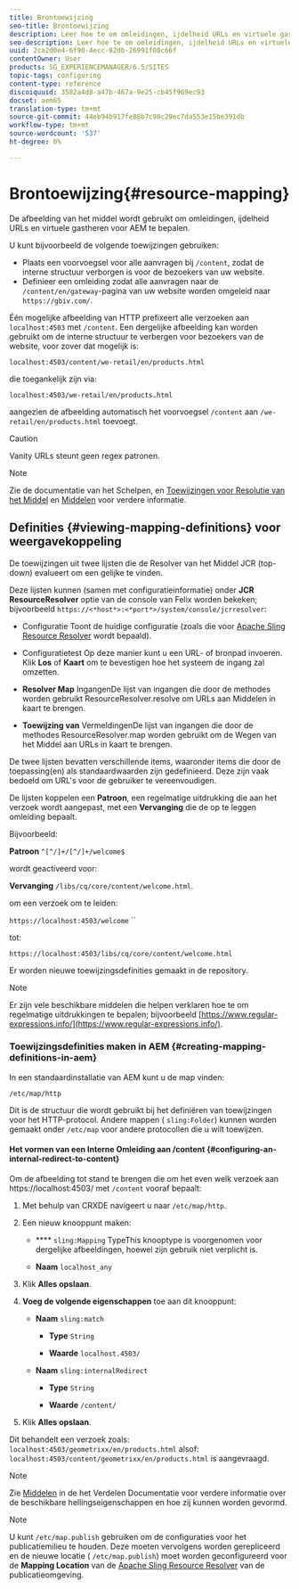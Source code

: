 ```yaml
---
title: Brontoewijzing
seo-title: Brontoewijzing
description: Leer hoe te om omleidingen, ijdelheid URLs en virtuele gastheren voor AEM te bepalen door middel van middeltoewijzing.
seo-description: Leer hoe te om omleidingen, ijdelheid URLs en virtuele gastheren voor AEM te bepalen door middel van middeltoewijzing.
uuid: 2ca2d0e4-6f90-4ecc-82db-26991f08c66f
contentOwner: User
products: SG_EXPERIENCEMANAGER/6.5/SITES
topic-tags: configuring
content-type: reference
discoiquuid: 3582a4d8-a47b-467a-9e25-cb45f969ec93
docset: aem65
translation-type: tm+mt
source-git-commit: 44eb94b917fe88b7c90c29ec7da553e15be391db
workflow-type: tm+mt
source-wordcount: '537'
ht-degree: 0%

---
```



# Brontoewijzing{#resource-mapping}

De afbeelding van het middel wordt gebruikt om omleidingen, ijdelheid URLs en virtuele gastheren voor AEM te bepalen.

U kunt bijvoorbeeld de volgende toewijzingen gebruiken:

* Plaats een voorvoegsel voor alle aanvragen bij `/content`, zodat de interne structuur verborgen is voor de bezoekers van uw website.
* Definieer een omleiding zodat alle aanvragen naar de `/content/en/gateway`-pagina van uw website worden omgeleid naar `https://gbiv.com/`.

Één mogelijke afbeelding van HTTP prefixeert alle verzoeken aan `localhost:4503` met `/content`. Een dergelijke afbeelding kan worden gebruikt om de interne structuur te verbergen voor bezoekers van de website, voor zover dat mogelijk is:

`localhost:4503/content/we-retail/en/products.html`

die toegankelijk zijn via:

`localhost:4503/we-retail/en/products.html`

aangezien de afbeelding automatisch het voorvoegsel `/content` aan `/we-retail/en/products.html` toevoegt.

>[!CAUTION]
>
>Vanity URLs steunt geen regex patronen.

>[!NOTE]
>
>Zie de documentatie van het Schelpen, en [Toewijzingen voor Resolutie van het Middel](https://sling.apache.org/site/resources.html) en [Middelen](https://sling.apache.org/site/mappings-for-resource-resolution.html) voor verdere informatie.

## Definities {#viewing-mapping-definitions} voor weergavekoppeling

De toewijzingen uit twee lijsten die de Resolver van het Middel JCR (top-down) evalueert om een gelijke te vinden.

Deze lijsten kunnen (samen met configuratieinformatie) onder **JCR ResourceResolver** optie van de console van Felix worden bekeken; bijvoorbeeld `https://<*host*>:<*port*>/system/console/jcrresolver`:

* Configuratie
Toont de huidige configuratie (zoals die voor [Apache Sling Resource Resolver](/help/sites-deploying/osgi-configuration-settings.md#apacheslingresourceresolver) wordt bepaald).

* Configuratietest
Op deze manier kunt u een URL- of bronpad invoeren. Klik **Los** of **Kaart** om te bevestigen hoe het systeem de ingang zal omzetten.

* **Resolver Map**
IngangenDe lijst van ingangen die door de methodes worden gebruikt ResourceResolver.resolve om URLs aan Middelen in kaart te brengen.

* **Toewijzing van**
VermeldingenDe lijst van ingangen die door de methodes ResourceResolver.map worden gebruikt om de Wegen van het Middel aan URLs in kaart te brengen.

De twee lijsten bevatten verschillende items, waaronder items die door de toepassing(en) als standaardwaarden zijn gedefinieerd. Deze zijn vaak bedoeld om URL&#39;s voor de gebruiker te vereenvoudigen.

De lijsten koppelen een **Patroon**, een regelmatige uitdrukking die aan het verzoek wordt aangepast, met een **Vervanging** die de op te leggen omleiding bepaalt.

Bijvoorbeeld:

**Patroon** `^[^/]+/[^/]+/welcome$`

wordt geactiveerd voor:

**Vervanging** `/libs/cq/core/content/welcome.html`.

om een verzoek om te leiden:

`https://localhost:4503/welcome` ``

tot:

`https://localhost:4503/libs/cq/core/content/welcome.html`

Er worden nieuwe toewijzingsdefinities gemaakt in de repository.

>[!NOTE]
>
>Er zijn vele beschikbare middelen die helpen verklaren hoe te om regelmatige uitdrukkingen te bepalen; bijvoorbeeld [https://www.regular-expressions.info/](https://www.regular-expressions.info/).

### Toewijzingsdefinities maken in AEM {#creating-mapping-definitions-in-aem}

In een standaardinstallatie van AEM kunt u de map vinden:

`/etc/map/http`

Dit is de structuur die wordt gebruikt bij het definiëren van toewijzingen voor het HTTP-protocol. Andere mappen ( `sling:Folder`) kunnen worden gemaakt onder `/etc/map` voor andere protocollen die u wilt toewijzen.

#### Het vormen van een Interne Omleiding aan /content {#configuring-an-internal-redirect-to-content}

Om de afbeelding tot stand te brengen die om het even welk verzoek aan https://localhost:4503/ met `/content` vooraf bepaalt:

1. Met behulp van CRXDE navigeert u naar `/etc/map/http`.

1. Een nieuw knooppunt maken:

   * **** `sling:Mapping`
TypeThis knooptype is voorgenomen voor dergelijke afbeeldingen, hoewel zijn gebruik niet verplicht is.

   * **Naam** `localhost_any`

1. Klik **Alles opslaan**.
1. **Voeg de volgende eigenschappen** toe aan dit knooppunt:

   * **Naam** `sling:match`

      * **Type** `String`

      * **Waarde** `localhost.4503/`
   * **Naam** `sling:internalRedirect`

      * **Type** `String`

      * **Waarde** `/content/`


1. Klik **Alles opslaan**.

Dit behandelt een verzoek zoals:
`localhost:4503/geometrixx/en/products.html`
alsof:
`localhost:4503/content/geometrixx/en/products.html`
is aangevraagd.

>[!NOTE]
>
>Zie [Middelen](https://sling.apache.org/site/mappings-for-resource-resolution.html) in de het Verdelen Documentatie voor verdere informatie over de beschikbare hellingseigenschappen en hoe zij kunnen worden gevormd.

>[!NOTE]
>
>U kunt `/etc/map.publish` gebruiken om de configuraties voor het publicatiemilieu te houden. Deze moeten vervolgens worden gerepliceerd en de nieuwe locatie ( `/etc/map.publish`) moet worden geconfigureerd voor de **Mapping Location** van de [Apache Sling Resource Resolver](/help/sites-deploying/osgi-configuration-settings.md#apacheslingresourceresolver) van de publicatieomgeving.

